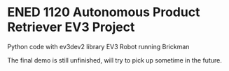 # ENED 1120 Autonomous Product Retriever EV3 Project
Python code with ev3dev2 library
EV3 Robot running Brickman

The final demo is still unfinished, will try to pick up sometime in the future.
